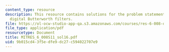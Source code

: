 ```yaml
---
content_type: resource
description: This resource contains solutions for the problem statements related to
  digital Butterworth filters.
file: https://ol-ocw-studio-app-qa.s3.amazonaws.com/courses/res-6-008-digital-signal-processing-spring-2011/9b015cd43f5edfe9dc27c594022707e9_MITRES_6_008S11_sol16.pdf
file_type: application/pdf
resourcetype: Document
title: MITRES_6_008S11_sol16.pdf
uid: 9b015cd4-3f5e-dfe9-dc27-c594022707e9
---
```

